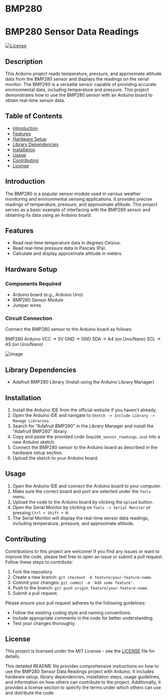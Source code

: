 # BMP280

# BMP280 Sensor Data Readings

[![License](https://img.shields.io/badge/License-MIT-blue.svg)](https://opensource.org/licenses/MIT)

## Description

This Arduino project reads temperature, pressure, and approximate altitude data from the BMP280 sensor and displays the readings on the serial monitor. The BMP280 is a versatile sensor capable of providing accurate environmental data, including temperature and pressure. This project demonstrates how to use the BMP280 sensor with an Arduino board to obtain real-time sensor data.


## Table of Contents

- [Introduction](#introduction)
- [Features](#features)
- [Hardware Setup](#hardware-setup)
- [Library Dependencies](#library-dependencies)
- [Installation](#installation)
- [Usage](#usage)
- [Contributing](#contributing)
- [License](#license)

## Introduction

The BMP280 is a popular sensor module used in various weather monitoring and environmental sensing applications. It provides precise readings of temperature, pressure, and approximate altitude. This project serves as a basic example of interfacing with the BMP280 sensor and obtaining its data using an Arduino board.

## Features

- Read real-time temperature data in degrees Celsius.
- Read real-time pressure data in Pascals (Pa).
- Calculate and display approximate altitude in meters.

## Hardware Setup

### Components Required

- Arduino board (e.g., Arduino Uno)
- BMP280 Sensor Module
- Jumper wires

### Circuit Connection

Connect the BMP280 sensor to the Arduino board as follows:


BMP280   Arduino
  VCC   ->  5V
  GND   ->  GND
  SDA   ->  A4 (on Uno/Nano)
  SCL   ->  A5 (on Uno/Nano)
  
![image](https://github.com/Shivani9698/BMP280/assets/119753029/203fbca4-6dcb-4718-b240-f6b8324c2e8b)




## Library Dependencies

- Adafruit BMP280 Library (Install using the Arduino Library Manager)

## Installation

1. Install the Arduino IDE from the official website if you haven't already.
2. Open the Arduino IDE and navigate to `Sketch -> Include Library -> Manage Libraries`.
3. Search for "Adafruit BMP280" in the Library Manager and install the "Adafruit BMP280" library.
4. Copy and paste the provided code (`bmp280_sensor_readings.ino`) into a new Arduino sketch.
5. Connect the BMP280 sensor to the Arduino board as described in the hardware setup section.
6. Upload the sketch to your Arduino board.

## Usage

1. Open the Arduino IDE and connect the Arduino board to your computer.
2. Make sure the correct board and port are selected under the `Tools` menu.
3. Upload the code to the Arduino board by clicking the `Upload` button.
4. Open the Serial Monitor by clicking on `Tools -> Serial Monitor` or pressing `Ctrl + Shift + M`.
5. The Serial Monitor will display the real-time sensor data readings, including temperature, pressure, and approximate altitude.

## Contributing

Contributions to this project are welcome! If you find any issues or want to improve the code, please feel free to open an issue or submit a pull request. Follow these steps to contribute:

1. Fork the repository.
2. Create a new branch: `git checkout -b feature/your-feature-name`.
3. Commit your changes: `git commit -m 'Add some feature'`.
4. Push to the branch: `git push origin feature/your-feature-name`.
5. Submit a pull request.

Please ensure your pull request adheres to the following guidelines:
- Follow the existing coding style and naming conventions.
- Include appropriate comments in the code for better understanding.
- Test your changes thoroughly.

## License

This project is licensed under the MIT License - see the [LICENSE](LICENSE) file for details.


This detailed README file provides comprehensive instructions on how to use the BMP280 Sensor Data Readings project with Arduino. It includes hardware setup, library dependencies, installation steps, usage guidelines, and information on how others can contribute to the project. Additionally, it provides a license section to specify the terms under which others can use and distribute the code.
